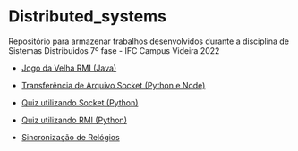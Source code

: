# Distributed_systems

Repositório para armazenar trabalhos desenvolvidos durante a disciplina de Sistemas Distribuidos 7º fase - IFC Campus Videira 2022

- <a href="https://github.com/RafaelBortolozo/Distributed_systems/tree/main/rmi/jogovelha">Jogo da Velha RMI (Java)</a>

- <a href="https://github.com/RafaelBortolozo/Distributed_systems/tree/main/sockets/fileTransfer">Transferência de Arquivo Socket (Python e Node)</a>

- <a href="https://github.com/RafaelBortolozo/Distributed_systems/tree/main/sockets/quiz">Quiz utilizando Socket (Python)</a>

- <a href="https://github.com/RafaelBortolozo/Distributed_systems/tree/main/rmi/quiz">Quiz utilizando RMI (Python)</a>

- <a href="https://github.com/RafaelBortolozo/Distributed_systems/tree/main/berkeley_sync">Sincronização de Relógios</a>
